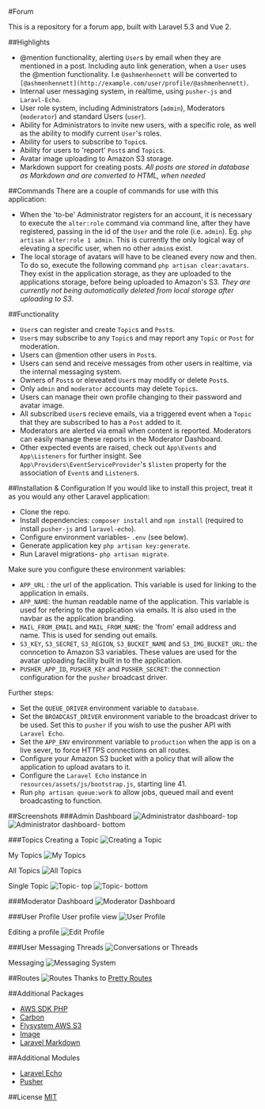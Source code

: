 #Forum

This is a repository for a forum app, built with Laravel 5.3 and Vue 2.

##Highlights
- @mention functionality, alerting ```User```s by email when they are mentioned in a post. Including auto link generation, when a ```User``` uses the @mention functionality. I.e ```@ashmenhennett``` will be converted to ```[@ashmenhennett](http://example.com/user/profile/@ashmenhennett)```.
- Internal user messaging system, in realtime, using  ```pusher-js``` and ```Laravl-Echo```.
- User role system, including Administrators (```admin```),  Moderators (```moderator```) and standard Users (```user```).
- Ability for Administrators to invite new users, with a specific role, as well as the ability to modify current ```User```'s roles.
- Ability for users to subscribe to ```Topic```s.
- Ability for users to 'report' ```Post```s and ```Topic```s.
- Avatar image uploading to Amazon S3 storage.
- Markdown support for creating posts. *All posts are stored in database as Markdown and are converted to HTML, when needed*

##Commands
There are a couple of commands for use with this application:
- When the 'to-be' Administrator registers for an account, it is necessary to execute the ```alter:role``` command via command line, after they have registered, passing in the id of the ```User``` and the role (i.e. ```admin```). Eg. ```php artisan alter:role 1 admin```. This is currently the only logical way of elevating a specific user, when no other ```admin```s exist.
- The local storage of avatars will have to be cleaned every now and then. To do so, execute the following command ```php artisan clear:avatars```. They exist in the application storage, as they are uploaded to the applications storage, before being uploaded to Amazon's S3. *They are currently not being automatically deleted from local storage after uploading to S3*.

##Functionality
- ```User```s can register and create ```Topic```s and ```Post```s.
- ```User```s may subscribe to any ```Topic```s and may report any ```Topic``` or ```Post``` for moderation.
- Users can @mention other users in ```Post```s.
- Users can send and receive messages from other users in realtime, via the internal messaging system.
- Owners of ```Post```s or eleveated ```User```s may modify or delete ```Post```s.
- Only ```admin``` and ```moderator``` accounts may delete ```Topic```s.
- Users can manage their own profile changing to their password and avatar image.
- All subscribed ```User```s recieve emails, via a triggered event when a ```Topic``` that they are subscribed to has a ```Post``` added to it.
- Moderators are alerted via email when content is reported. Moderators can easily manage these reports in the Moderator Dashboard.
- Other expected events are raised, check out ```App\Events``` and ```App\Listeners``` for further insight. See ```App\Providers\EventServiceProvider```'s ```$listen``` property for the association of ```Event```s and ```Listener```s.

##Installation & Configuration
If you would like to install this project, treat it as you would any other Laravel application:
- Clone the repo.
- Install dependencies: ```composer install``` and ```npm install``` (required to install ```pusher-js``` and ```laravel-echo```).
- Configure environment variables- ```.env``` (see below).
- Generate application key ```php artisan key:generate```.
- Run Laravel migrations- ```php artisan migrate```.

Make sure you configure these environment variables:
- ```APP_URL``` : the url of the application. This variable is used for linking to the application in emails.
- ```APP_NAME```: the human readable name of the application. This variable is used for refering to the application via emails. It is also used in the navbar as the application branding.
- ```MAIL_FROM_EMAIL``` and ```MAIL_FROM_NAME```: the 'from' email address and name. This is used for sending out emails.
- ```S3_KEY```, ```S3_SECRET```, ```S3_REGION```, ```S3_BUCKET_NAME``` and ```S3_IMG_BUCKET_URL```: the conncetion to Amazon S3 variables. These values are used for the avatar uploading facility built in to the application.
- ```PUSHER_APP_ID```, ```PUSHER_KEY``` and ```PUSHER_SECRET```: the connection configuration for the ```pusher``` broadcast driver.

Further steps:
- Set the ```QUEUE_DRIVER``` environment variable to ```database```.
- Set the ```BROADCAST_DRIVER``` environment variable to the broadcast driver to be used. Set this to ```pusher``` if you wish to use the pusher API with ```Laravel Echo```.
- Set the ```APP_ENV``` environment variable to ```production``` when the app is on a live sever, to force HTTPS connections on all routes.
- Configure your Amazon S3 bucket with a policy that will allow the application to upload avatars to it.
- Configure the ```Laravel Echo``` instance in ```resources/assets/js/bootstrap.js```, starting line 41.
- Run ```php artisan queue:work``` to allow jobs, queued mail and event broadcasting to function.

##Screenshots
###Admin Dashboard
![Administrator dashboard- top](https://cloud.githubusercontent.com/assets/9494635/20865189/631adf40-ba5b-11e6-9ea1-7fc614a45f28.PNG)
![Administrator dashboard- bottom](https://cloud.githubusercontent.com/assets/9494635/20865186/631a3d74-ba5b-11e6-85aa-4a3e53656a6d.PNG)

###Topics
Creating a Topic
![Creating a Topic](https://cloud.githubusercontent.com/assets/9494635/20865190/631bc072-ba5b-11e6-9624-0d555d6c0456.PNG)

My Topics
![My Topics](https://cloud.githubusercontent.com/assets/9494635/20865195/634b6b7e-ba5b-11e6-97bc-e2255c65fe64.PNG)

All Topics
![All Topics](https://cloud.githubusercontent.com/assets/9494635/20865187/631a3f4a-ba5b-11e6-9c01-7d8a9594193b.PNG)

Single Topic
![Topic- top](https://cloud.githubusercontent.com/assets/9494635/20865196/634e1ea0-ba5b-11e6-8435-d6b6ceecde13.PNG)
![Topic- bottom](https://cloud.githubusercontent.com/assets/9494635/20865194/634b39b0-ba5b-11e6-95e6-516666b1aedb.PNG)

###Moderator Dashboard
![Moderator Dashboard](https://cloud.githubusercontent.com/assets/9494635/20865192/63494b1e-ba5b-11e6-8a1d-73d0fead965f.PNG)

###User Profile
User profile view
![User Profile](https://cloud.githubusercontent.com/assets/9494635/20865193/634b08b4-ba5b-11e6-8898-b70b85b33934.PNG)

Editing a profile
![Edit Profile](https://cloud.githubusercontent.com/assets/9494635/20865191/631bde9a-ba5b-11e6-9a68-b4d337ae4c0a.PNG)

###User Messaging
Threads
![Conversations or Threads](https://cloud.githubusercontent.com/assets/9494635/21446200/0355f88a-c913-11e6-8875-23f3f1b37692.PNG)

Messaging
![Messaging System](https://cloud.githubusercontent.com/assets/9494635/21446174/b0f4d94e-c912-11e6-8f8f-58c282143408.PNG)

##Routes
![Routes](https://cloud.githubusercontent.com/assets/9494635/21446273/ff2ef4f4-c913-11e6-9546-50b476098e2a.PNG)
Thanks to [Pretty Routes](https://github.com/garygreen/pretty-routes)

##Additional Packages
- [AWS SDK PHP](https://github.com/aws/aws-sdk-php)
- [Carbon](https://github.com/briannesbitt/carbon)
- [Flysystem AWS S3](https://github.com/thephpleague/flysystem-aws-s3-v3)
- [Image](https://github.com/Intervention/image)
- [Laravel Markdown](https://github.com/GrahamCampbell/Laravel-Markdown)

##Additional Modules
- [Laravel Echo](https://github.com/laravel/echo)
- [Pusher](https://github.com/pusher/pusher-js)

##License
[MIT](https://s3-ap-southeast-2.amazonaws.com/ashleymenhennett/LICENSE)

